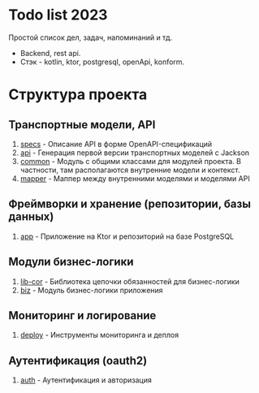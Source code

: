 # Todo list 2023

Простой список дел, задач, напоминаний и тд.
- Backend, rest api.
- Стэк - kotlin, ktor, postgresql, openApi, konform.

# Структура проекта
## Транспортные модели, API

1. [specs](specs) - Описание API в форме OpenAPI-спецификаций
2. [api](api) - Генерация первой версии транспортных моделей с Jackson
3. [common](common) - Модуль с общими классами для модулей проекта. В частности, там располагаются внутренние модели и контекст.
4. [mapper](mapper) - Маппер между внутренними моделями и моделями API

## Фреймворки и хранение (репозитории, базы данных)

1. [app](app) - Приложение на Ktor и репозиторий на базе PostgreSQL

## Модули бизнес-логики

1. [lib-cor](lib-cor) - Библиотека цепочки обязанностей для бизнес-логики
2. [biz](biz) - Модуль бизнес-логики приложения

## Мониторинг и логирование

1. [deploy](deploy) - Инструменты мониторинга и деплоя

## Аутентификация (oauth2)

1. [auth](auth) - Аутентификация и авторизация